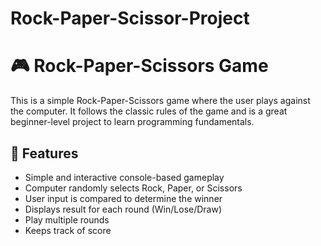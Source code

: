 # Rock-Paper-Scissor-Project

# 🎮 Rock-Paper-Scissors Game

This is a simple Rock-Paper-Scissors game where the user plays against the computer. It follows the classic rules of the game and is a great beginner-level project to learn programming fundamentals.

## 📌 Features

- Simple and interactive console-based gameplay
- Computer randomly selects Rock, Paper, or Scissors
- User input is compared to determine the winner
- Displays result for each round (Win/Lose/Draw)
- Play multiple rounds 
- Keeps track of score

  
